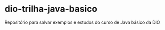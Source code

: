 # dio-trilha-java-basico
Repositório para salvar exemplos e estudos do curso de Java básico da DIO 
